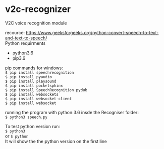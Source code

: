 # v2c-recognizer
V2C voice recognition module<br>

recource: https://www.geeksforgeeks.org/python-convert-speech-to-text-and-text-to-speech/<br>
Python requirments<br>
- python3.6
- pip3.6

pip commands for windows:<br>
`$ pip install speechrecognition` <br>
`$ pip install pyaudio`<br>
`$ pip install playsound`<br>
`$ pip install pocketsphinx` <br>
`$ pip install SpeechRecognition pydub` <br>
`$ pip install websockets` <br>
`$ pip install websocket-client` <br>
`$ pip install websocket` <br>

running the program with python 3.6 insde the Recogniser folder:<br>
`$ python3 speech.py` <br>

To test python version run:<br>
`$ python3` <br>
or 
`$ python` <br>
It will show the the python version on the first line <br>
